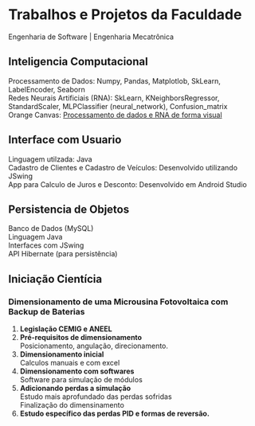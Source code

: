 # Trabalhos e Projetos da Faculdade
Engenharia de Software | Engenharia Mecatrônica

## Inteligencia Computacional
Processamento de Dados: Numpy, Pandas, Matplotlob, SkLearn, LabelEncoder, Seaborn<br>
Redes Neurais Artificiais (RNA): SkLearn, KNeighborsRegressor, StandardScaler, MLPClassifier (neural_network), Confusion_matrix<br>
Orange Canvas: <a href="https://orangedatamining.com/">Processamento de dados e RNA de forma visual</a>
## Interface com Usuario
Linguagem utilzada: Java<br>
Cadastro de Clientes e Cadastro de Veículos: Desenvolvido utilizando JSwing<br>
App para Calculo de Juros e Desconto: Desenvolvido em Android Studio
## Persistencia de Objetos
Banco de Dados (MySQL)<br>
Linguagem Java<br>
Interfaces com JSwing<br>
API Hibernate (para persistência)

## Iniciação Cientícia
### Dimensionamento de uma Microusina Fotovoltaica com Backup de Baterias
<ol>
    <li>
        <b>Legislação CEMIG e ANEEL</b>
    </li>
    <li>
        <b>Pré-requisitos de dimensionamento</b><br>
        Posicionamento, angulação, direcionamento.
    </li>
    <li>
        <b>Dimensionamento inicial</b><br>
        Calculos manuais e com excel
    </li>
    <li>
        <b>Dimensionamento com softwares</b><br>
        Software para simulação de módulos
    </li>
    <li>
        <b>Adicionando perdas a simulação</b><br>
        Estudo mais aprofundado das perdas sofridas<br>
        Finalização do dimensinamento
    </li>
    <li>
        <b>Estudo específico das perdas PID e formas de reversão.</b>
    </li>
</ol>